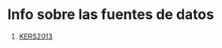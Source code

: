 # Info sobre las fuentes de datos

1. [KERS2013](https://www.kaggle.com/datasets/msambare/fer2013/code)
